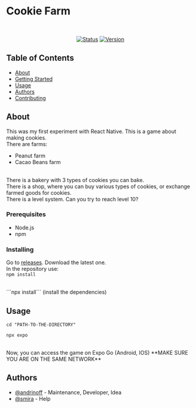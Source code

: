 
# Cookie Farm
<div align="center">

<br />

[![Status](https://img.shields.io/badge/status-under_maintenance-white)]()
[![Version](https://img.shields.io/badge/version-1.0-green)](https://github.com/realandrinoff/cookie-farm/releases)


</div>

## Table of Contents

- [About](#about)
- [Getting Started](#getting_started)
- [Usage](#usage)
- [Authors](#authors)
- [Contributing](./CONTRIBUTING.md)

## About <a name = "about"></a>

This was my first experiment with React Native. This is a game about making cookies. 
<br />
There are farms:
* Peanut farm
* Cacao Beans farm
<br />
There is a bakery with 3 types of cookies you can bake.
<br />
There is a shop, where you can buy various types of cookies, or exchange farmed goods for cookies.
<br />
There is a level system. Can you try to reach level 10?


### Prerequisites

* Node.js
* npm

### Installing

Go to [releases](https://github.com/realandrinoff/cookie-farm/releases). Download the latest one.
<br/>
In the repository use:
<br/>
```npm install```

<br />
```npx install``` (install the dependencies)
<br />


## Usage <a name = "usage"></a>

```cd "PATH-TO-THE-DIRECTORY"```

```npx expo```

<br />
Now, you can access the game on Expo Go (Android, IOS) 
**MAKE SURE YOU ARE ON THE SAME NETWORK**

## Authors <a name = "authors"></a>

- [@andrinoff](https://linktr.ee/andrinoff) - Maintenance, Developer, Idea
- [@smira](https://github.com/smira) - Help
